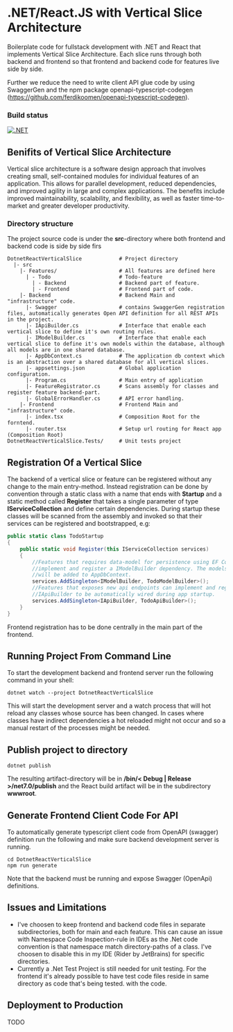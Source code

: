 # .NET/React.JS with Vertical Slice Architecture
Boilerplate code for fullstack development with .NET and React that implements
Vertical Slice Architecture. Each slice runs through 
both backend and frontend so that frontend and backend code for features live side by side. 

Further we reduce the need to write client API glue code by using SwaggerGen and
the npm package openapi-typescript-codegen
(https://github.com/ferdikoomen/openapi-typescript-codegen).

### Build status
[![.NET](https://github.com/kavhad/dotnet-project-templates/actions/workflows/dotnet.yml/badge.svg)](https://github.com/kavhad/dotnet-project-templates/actions/workflows/dotnet.yml)


## Benifits of Vertical Slice Architecture
Vertical slice architecture is a software design approach that involves creating small, 
self-contained modules for individual features of an application. This allows for parallel development, 
reduced dependencies, and improved agility in large and complex applications. The benefits 
include improved maintainability, scalability, and flexibility, as well as faster time-to-market 
and greater developer productivity.

### Directory structure
The project source code is under the __src__-directory where both frontend and backend code
is side by side firs

```
DotnetReactVerticalSlice            # Project directory
  |- src
    |- Features/                    # All features are defined here
      | - Todo                      # Todo-feature 
        | - Backend                 # Backend part of feature.
        | - Frontend                # Frontend part of code.
    |- Backend                      # Backend Main and "infrastructure" code.
      |- Swagger                    # contains SwaggerGen registration files, automatically generates Open API definition for all REST APIs in the project.           
      |- IApiBuilder.cs             # Interface that enable each vertical slice to define it's own routing rules.
      |- IModelBuilder.cs           # Interface that enable each vertical slice to define it's own models within the database, although all models are in one shared database.
      |- AppDbContext.cs            # The application db context which is an abstraction over a shared database for all vertical slices. 
      |- appsettings.json           # Global application configuration.
      |- Program.cs                 # Main entry of application
      |- FeatureRegistrator.cs      # Scans assembly for classes and register feature backend-part.
      |- GlobalErrorHandler.cs      # API error handling.
    |- Frontend                     # Frontend Main and "infrastructure" code.
      |- index.tsx                  # Composition Root for the forntend.
      |- router.tsx                 # Setup url routing for React app (Composition Root)
DotnetReactVerticalSlice.Tests/     # Unit tests project
```


## Registration Of a Vertical Slice
The backend of a vertical slice or feature can be registered without any change to the main entry-method. Instead 
registration can be done by convention through a static class with a name that ends with __Startup__ and
a static method called __Register__ that takes a single parameter of type __IServiceCollection__ and define certain dependencies.
During startup these classes will be scanned from the assembly and invoked so that 
their services can be registered and bootstrapped, e.g:
```csharp
public static class TodoStartup
{
    public static void Register(this IServiceCollection services)
    {
        //Features that requires data-model for persistence using EF Core can 
        //implement and register a IModelBuilder dependency. The models 
        //will be added to AppDbContext.
        services.AddSingleton<IModelBuilder, TodoModelBuilder>(); 
        //Features that exposes new api endpoints can implement and register a
        //IApiBuilder to be automatically wired during app startup.
        services.AddSingleton<IApiBuilder, TodoApiBuilder>();
    }
}
```

Frontend registration has to be done centrally in the main part of the frontend.

## Running Project From Command Line
To start the development backend and frontend server run the following command in your shell:

```shell
dotnet watch --project DotnetReactVerticalSlice
```
This will start the development server and a watch process that will hot reload any
classes whose source has been changed. In cases where classes have indirect dependencies 
a hot reloaded might not occur and so a manual restart of the processes might be needed. 


## Publish project to directory


```shell
dotnet publish
```
The resulting artifact-directory will be in __/bin/&lt; Debug | Release &gt;/net7.0/publish__
and the React build artifact will be in the subdirectory __wwwroot__.

## Generate Frontend Client Code For API 
To automatically generate typescript client code from OpenAPI (swagger) definition run the following
and make sure backend development server is running.

```shell
cd DotnetReactVerticalSlice
npm run generate
```

Note that the backend must be running and expose Swagger (OpenApi) definitions.

## Issues and Limitations
* I've choosen to keep frontend and backend code files in separate subdirectories, both for main and each feature.
This can cause an issue with Namespace Code Inspection-rule in IDEs as the .Net code convention is
that namespace match directory-paths of a class. I've choosen to disable this in my IDE (Rider by JetBrains)
for specific directories.
* Currently a .Net Test Project is still needed for unit testing. For the frontend it's already possible to have test code files
reside in same directory as code that's being tested.
with the code.

## Deployment to Production
TODO